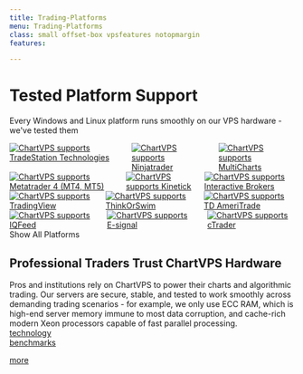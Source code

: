 ```yaml
---
title: Trading-Platforms
menu: Trading-Platforms
class: small offset-box vpsfeatures notopmargin
features:

---
```


# Tested <span class="planfuschiatxt">Platform Support</span>

Every Windows and Linux platform runs smoothly on our VPS hardware - we've tested them

<section class="container grid-lg platformlogos">
        <div class="columns right">
            <div class="column col-6 col-md-12">
                <a href="http://tradestation.com" target="_blank"><img class="tslogo" src="images/TradeStation_logo.png" title="ChartVPS supports TradeStation Technologies"></a> 
            </div>
            <div class="column col-6 col-md-12">
                            <a href="https://ninjatrader.com/LP/VendorDemo/" target="_blank"><img class="ntlogo" src="images/ninjatrader_logo.png" title="ChartVPS supports Ninjatrader"></a>
                            </div>
            <div class="column col-6 col-md-12">
                           <a href="http://multicharts.com" target="_blank"><img class="mt4logo" src="images/MultiCharts_logo.png" title="ChartVPS supports MultiCharts"></a>
                            </div>
        </div>
        <div class="columns right">
            <div class="column col-6 col-md-12">
                <a href="http://metatrader4.com" target="_blank"><img class="mt4logo" src="images/Metatrader4_logo.png" title="ChartVPS supports Metatrader 4 (MT4, MT5)"></a></div>
                <div class="column col-6 col-md-12">
               <a href="https://kinetick.com/NinjaTrader" target="_blank"><img class="mt4logo padme" src="images/kinetick.PNG" title="ChartVPS supports Kinetick"></a>
            </div>
            <div class="column col-6 col-md-12">
               <a href="http://interactivebrokers.com" target="_blank"><img class="mt4logo padme" src="images/interactive_brokers_logo.png" title="ChartVPS supports Interactive Brokers"></a>
            </div>
        </div>
        <div class="columns right">
            <div class="column col-6 col-md-12">
                           <a href="http://tradingview.com" target="_blank"><img class="mt4logo padme" src="images/tradingview-logo.png" title="ChartVPS supports TradingView"></a>
                            </div>
             <div class="column col-6 col-md-12">
                            <a href="http://thinkorswim.com" target="_blank"><img class="mt4logo padme" src="images/thinkorswim_logo.png" title="ChartVPS supports ThinkOrSwim"></a>
                            </div>
            <div class="column col-6 col-md-12">
                           <a href="http://tdameritrade.com" target="_blank"><img class="mt4logo padme" src="images/TD-Ameritrade.jpg" title="ChartVPS supports TD AmeriTrade"></a>
                            </div>
        </div>
        <div class="columns right">
            <div class="column col-6 col-md-12">
               <a href="http://iqfeed.net" target="_blank"><img class="mt4logo padme" src="images/iqfeed_logo.jpg" title="ChartVPS supports IQFeed"></a>
            </div>
            <div class="column col-6 col-md-12">
                           <a href="http://esignal.com" target="_blank"><img class="mt4logo padme" src="images/esignal_logo.png" title="ChartVPS supports E-signal"></a>
                            </div>
            <div class="column col-6 col-md-12">
                           <a href="https://spotware.com/" target="_blank"><img class="mt4logo padme" src="images/ctrader_logo.png" title="ChartVPS supports cTrader"></a>
                            </div>
        </div>
        <div id="toggleBut"><span onclick="Reveal()" id="toggleSpan">Show All Platforms</span></div>
    <div class="columns right"  id="toggleMe"  style="display: none;">
            <div class="column col-6 col-md-12 platform-list">
              <ul>
      <li>TradeStation</li>
      <li>Metatrader (MT4, MT5)</li>
      <li>cTrader/cAlgo</li>
      <li>Sierra Chart</li>
      <li>Thomson ONE, Eikon</li>
      <li>Worden TC2000</li>
      <li>Ensign Software</li>
      <li>Interactive Brokers Trader Workstation (TWS)</li>
      <li>Wave 59</li>
      <li>JStock</li>
      <li>Charles Schwab</li>
      <li>Tradecision</li>
      <li>EquityFeed</li>
      <li>ProfitSource</li>
      <li>Investor R/T</li>
    </ul>
            </div>
            <div class="column col-6 col-md-12">
    <ul>
      <li>NinjaTrader</li>
      <li>Kinetick</li>
      <li>MB Trading: MBT Desktop, PRO</li>
      <li>Cunningham Trading Systems (CTS)</li>
      <li>Quantower</li>
      <li>CQG</li>
      <li>AmiBroker</li>
      <li>Infinity Futures</li>
      <li>OptionsXpress</li>
      <li>DTN IQ Feed</li>
      <li>ThinkOrSwim</li>
      <li>TD AmeriTrade</li>
      <li>Metastock</li>
      <li>E-signal</li>
      <li>E*Trade + OptionsHouse</li>
    </ul>
                            </div>
            <div class="column col-6 col-md-12">
                           <ul>
      <li>MultiCharts</li>
      <li>TradingView</li>
      <li>Bloomberg</li>
      <li>OANDA FXTrade, Practice</li>
      <li>Trade Navigator</li>
      <li>FXCM Trading Station</li>
      <li>SaxoTrader</li>
      <li>AbleTrend</li>
      <li>ProfitSource</li>
      <li>OmniTrader</li>
      <li>Trading Technologies</li>
      <li>MarketDelta</li>
      <li>SpeedTrader</li>
      <li>Lightspeed Trading</li>
      <li>Any other Windows, Linux, or Java based platform</li>
    </ul>
                            </div>
        </div>
<div class="section modular-text bottomblurb bg-gray">
    <div class="container grid-lg">
        <div class="columns right">
            <div class="column col-6 col-md-12 pro-traders">
                <h2><strong>Professional Traders</strong> Trust ChartVPS Hardware</h2>
<div>Pros and institutions rely on ChartVPS to power their charts and algorithmic trading. Our servers are secure, stable, and tested to work smoothly across demanding trading scenarios - for example, we only use ECC RAM, which is high-end server memory immune to most data corruption, and cache-rich modern Xeon processors capable of fast parallel processing.</div><div class="pro-action"><a href="company#technology"><div class="marginright25rem"><i class="fa fa-cubes marginright25rem"></i> technology</div></a><a href="benchmarks"><div class="marginleft25rem"><i class="fas fa-chart-bar marginright25rem"></i> benchmarks</div></a></div>
<p>
<a href="company#technology">more<i class="fas fa-arrow-circle-right"></i></a></p>
            </div>
        </div>
    </div>
</div>
    </section>